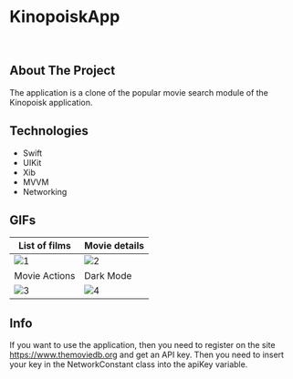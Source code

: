 # KinopoiskApp

<br />

<!-- ABOUT THE PROJECT -->
## About The Project
The application is a clone of the popular movie search module of the Kinopoisk application.

## Technologies

- Swift
- UIKit
- Xib
- MVVM
- Networking

## GIFs

| List of films | Movie details |
| --- | --- |
| ![1](https://user-images.githubusercontent.com/90030573/196646259-d2fc199a-dfcb-4563-a2ae-4151848cf81c.gif) | ![2](https://user-images.githubusercontent.com/90030573/196646296-c7a9512b-146b-408e-a02d-83ac83c2445d.gif) | 
| Movie Actions | Dark Mode |
| ![3](https://user-images.githubusercontent.com/90030573/196646306-619d2f1c-9fc1-45c5-b479-e1627f3fc49c.gif) | ![4](https://user-images.githubusercontent.com/90030573/196646316-d64aabdf-1e81-4cf2-84e7-d2fc6d20b422.gif) |

## Info

If you want to use the application, then you need to register on the site https://www.themoviedb.org and get an API key. Then you need to insert your key in the NetworkConstant class into the apiKey variable.

